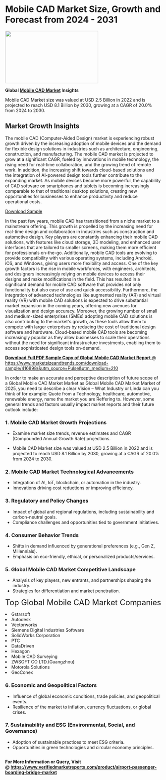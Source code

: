 <H1>Mobile CAD Market Size, Growth and Forecast from 2024 - 2031</H1><img class="aligncenter size-medium wp-image-584254" src="https://thirdeyenews.in/wp-content/uploads/2024/09/Global-Market-Research-300x168.jpeg" alt="" width="300" height="168" /><p><strong>Global&nbsp;<a href="https://www.marketsizeandtrends.com/download-sample/416898/&amp;utm_source=Pulse&amp;utm_medium=210">Mobile CAD Market</a> Insights</strong></p><p>Mobile CAD Market size was valued at USD 2.5 Billion in 2022 and is projected to reach USD 8.1 Billion by 2030, growing at a CAGR of 20.0% from 2024 to 2030.</p><p><h2>Market Growth Insights</h2> <p>The mobile CAD (Computer-Aided Design) market is experiencing robust growth driven by the increasing adoption of mobile devices and the demand for flexible design solutions in industries such as architecture, engineering, construction, and manufacturing. The mobile CAD market is projected to grow at a significant CAGR, fueled by innovations in mobile technology, the rising need for real-time collaboration, and the growing trend of remote work. In addition, the increasing shift towards cloud-based solutions and the integration of AI-powered design tools further contribute to the expanding market. As mobile devices become more powerful, the capability of CAD software on smartphones and tablets is becoming increasingly comparable to that of traditional desktop solutions, creating new opportunities for businesses to enhance productivity and reduce operational costs.</p> <p><a href="#">Download Sample</a></p> <p>In the past few years, mobile CAD has transitioned from a niche market to a mainstream offering. This growth is propelled by the increasing need for real-time design and collaboration in industries such as construction and automotive design. Key players are constantly enhancing their mobile CAD solutions, with features like cloud storage, 3D modeling, and enhanced user interfaces that are tailored to smaller screens, making them more efficient for professionals on-the-go. Additionally, mobile CAD tools are evolving to provide compatibility with various operating systems, including Android, iOS, and Windows, giving users more flexibility and access. One of the key growth factors is the rise in mobile workforces, with engineers, architects, and designers increasingly relying on mobile devices to access their designs and make modifications in the field. This has resulted in a significant demand for mobile CAD software that provides not only functionality but also ease of use and quick accessibility. Furthermore, the integration of advanced technologies like augmented reality (AR) and virtual reality (VR) with mobile CAD solutions is expected to drive substantial market expansion in the coming years, offering new avenues for visualization and design accuracy. Moreover, the growing number of small and medium-sized enterprises (SMEs) adopting mobile CAD solutions is also contributing to the market's growth, as these tools allow them to compete with larger enterprises by reducing the cost of traditional design software and hardware. Cloud-based mobile CAD tools are becoming increasingly popular as they allow businesses to scale their operations without the need for significant infrastructure investments, enabling them to access sophisticated design tools on-demand.</p> <p><a href="#"></p><p><span class=""><strong>Download Full PDF Sample Copy of Global Mobile CAD Market Report</strong> @ <a href="https://www.marketsizeandtrends.com/download-sample/416898/&amp;utm_source=Pulse&amp;utm_medium=210" target="_blank">https://www.marketsizeandtrends.com/download-sample/416898/&amp;utm_source=Pulse&amp;utm_medium=210</a></span></p><p>In order to make an accurate and perceptive description of future scope of a Global&nbsp;Mobile CAD Market Market as Global&nbsp;Mobile CAD Market Market of 2025, you need to describe a clear Vision &ndash; What Industry or Linda can you think of for example: Quote from a Technology, healthcare, automotive, renewable energy, name the market you are Reffering to. However, some general trends and factors usually impact market reports and their future outlook include:</p><h3>1.&nbsp;<strong>Mobile CAD Market Growth Projections</strong></h3><ul><li>Examine market size trends, revenue estimates and CAGR (Compounded Annual Growth Rate) projections.</li><li><p>Mobile CAD Market size was valued at USD 2.5 Billion in 2022 and is projected to reach USD 8.1 Billion by 2030, growing at a CAGR of 20.0% from 2024 to 2030.</p></li></ul><h3>2.&nbsp;<strong>Mobile CAD Market Technological Advancements</strong></h3><ul><li>Integration of AI, IoT, blockchain, or automation in the industry.</li><li>Innovations driving cost reductions or improving efficiency.</li></ul><h3>3.&nbsp;<strong>Regulatory and Policy Changes</strong></h3><ul><li>Impact of global and regional regulations, including sustainability and carbon-neutral goals.</li><li>Compliance challenges and opportunities tied to government initiatives.</li></ul><h3>4.&nbsp;<strong>Consumer Behavior Trends</strong></h3><ul><li>Shifts in demand influenced by generational preferences (e.g., Gen Z, Millennials).</li><li>Emphasis on eco-friendly, ethical, or personalized products/services.</li></ul><h3>5.&nbsp;<strong>Global Mobile CAD Market Competitive Landscape</strong></h3><ul><li>Analysis of key players, new entrants, and partnerships shaping the industry.</li><li>Strategies for differentiation and market penetration.</li></ul><p data-pm-slice="1 1 []"><span style="color: inherit; font-family: inherit; font-size: 25px;">Top Global Mobile CAD Market Companies</span></p><div class="" data-test-id=""><p><li>Gstarsoft</li><li> Autodesk</li><li> Vectorworks</li><li> Siemens Digital Industries Software</li><li> SolidWorks Corporation</li><li> PTC</li><li> DataDriven</li><li> Hexagon</li><li> Mobile CAD Surveying</li><li> ZWSOFT CO LTD.(Guangzhou)</li><li> Motorola Solutions</li><li> GeoConex</li></p></div><h3>6.&nbsp;<strong>Economic and Geopolitical Factors</strong></h3><ul><li>Influence of global economic conditions, trade policies, and geopolitical events.</li><li>Resilience of the market to inflation, currency fluctuations, or global crises.</li></ul><h3>7.&nbsp;<strong>Sustainability and ESG (Environmental, Social, and Governance)</strong></h3><ul><li>Adoption of sustainable practices to meet ESG criteria.</li><li>Opportunities in green technologies and circular economy principles.</li></ul><h2><strong style="font-size: 14px;">For More Information or Query, Visit @&nbsp;</strong><a style="background-color: #ffffff; font-size: 14px;" href="https://www.marketsizeandtrends.com/report/mobile-cad-market/" target="_blank">https://www.verifiedmarketreports.com/product/airport-passenger-boarding-bridge-market</a></h2>
